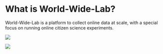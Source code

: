 # What is World-Wide-Lab?

World-Wide-Lab is a platform to collect online data at scale, with a special focus on running online citizen science experiments.

![](/img/diagrams/front-vs-back-end.png)

![](/img/diagrams/data-model.png)
